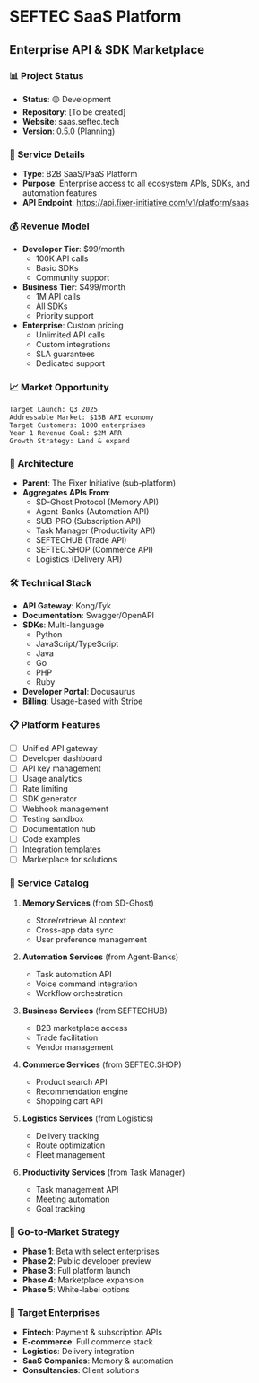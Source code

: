 # SEFTEC SaaS Platform
## Enterprise API & SDK Marketplace

### 📊 Project Status
- **Status**: 🟡 Development
- **Repository**: [To be created]
- **Website**: saas.seftec.tech
- **Version**: 0.5.0 (Planning)

### 🔧 Service Details
- **Type**: B2B SaaS/PaaS Platform
- **Purpose**: Enterprise access to all ecosystem APIs, SDKs, and automation features
- **API Endpoint**: https://api.fixer-initiative.com/v1/platform/saas

### 💰 Revenue Model
- **Developer Tier**: $99/month
  - 100K API calls
  - Basic SDKs
  - Community support
- **Business Tier**: $499/month
  - 1M API calls
  - All SDKs
  - Priority support
- **Enterprise**: Custom pricing
  - Unlimited API calls
  - Custom integrations
  - SLA guarantees
  - Dedicated support

### 📈 Market Opportunity
```
Target Launch: Q3 2025
Addressable Market: $15B API economy
Target Customers: 1000 enterprises
Year 1 Revenue Goal: $2M ARR
Growth Strategy: Land & expand
```

### 🔗 Architecture
- **Parent**: The Fixer Initiative (sub-platform)
- **Aggregates APIs From**:
  - SD-Ghost Protocol (Memory API)
  - Agent-Banks (Automation API)
  - SUB-PRO (Subscription API)
  - Task Manager (Productivity API)
  - SEFTECHUB (Trade API)
  - SEFTEC.SHOP (Commerce API)
  - Logistics (Delivery API)

### 🛠️ Technical Stack
- **API Gateway**: Kong/Tyk
- **Documentation**: Swagger/OpenAPI
- **SDKs**: Multi-language
  - Python
  - JavaScript/TypeScript
  - Java
  - Go
  - PHP
  - Ruby
- **Developer Portal**: Docusaurus
- **Billing**: Usage-based with Stripe

### 📋 Platform Features
- [ ] Unified API gateway
- [ ] Developer dashboard
- [ ] API key management
- [ ] Usage analytics
- [ ] Rate limiting
- [ ] SDK generator
- [ ] Webhook management
- [ ] Testing sandbox
- [ ] Documentation hub
- [ ] Code examples
- [ ] Integration templates
- [ ] Marketplace for solutions

### 🎯 Service Catalog
1. **Memory Services** (from SD-Ghost)
   - Store/retrieve AI context
   - Cross-app data sync
   - User preference management

2. **Automation Services** (from Agent-Banks)
   - Task automation API
   - Voice command integration
   - Workflow orchestration

3. **Business Services** (from SEFTECHUB)
   - B2B marketplace access
   - Trade facilitation
   - Vendor management

4. **Commerce Services** (from SEFTEC.SHOP)
   - Product search API
   - Recommendation engine
   - Shopping cart API

5. **Logistics Services** (from Logistics)
   - Delivery tracking
   - Route optimization
   - Fleet management

6. **Productivity Services** (from Task Manager)
   - Task management API
   - Meeting automation
   - Goal tracking

### 🚀 Go-to-Market Strategy
- **Phase 1**: Beta with select enterprises
- **Phase 2**: Public developer preview
- **Phase 3**: Full platform launch
- **Phase 4**: Marketplace expansion
- **Phase 5**: White-label options

### 🏢 Target Enterprises
- **Fintech**: Payment & subscription APIs
- **E-commerce**: Full commerce stack
- **Logistics**: Delivery integration
- **SaaS Companies**: Memory & automation
- **Consultancies**: Client solutions